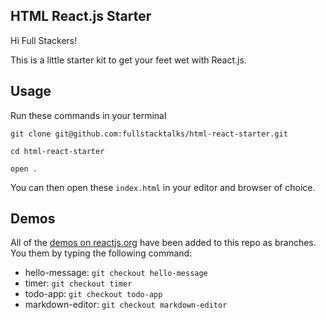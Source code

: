 ## HTML React.js Starter

Hi Full Stackers!

This is a little starter kit to get your feet wet with React.js.

## Usage

Run these commands in your terminal

`git clone git@github.com:fullstacktalks/html-react-starter.git`

`cd html-react-starter`

`open .`

You can then open these `index.html` in your editor and browser of choice.

## Demos

All of the [demos on reactjs.org](http://reactjs.org) have been added to this
repo as branches. You them by typing the following command:

* hello-message: `git checkout hello-message`
* timer: `git checkout timer`
* todo-app: `git checkout todo-app`
* markdown-editor: `git checkout markdown-editor`
